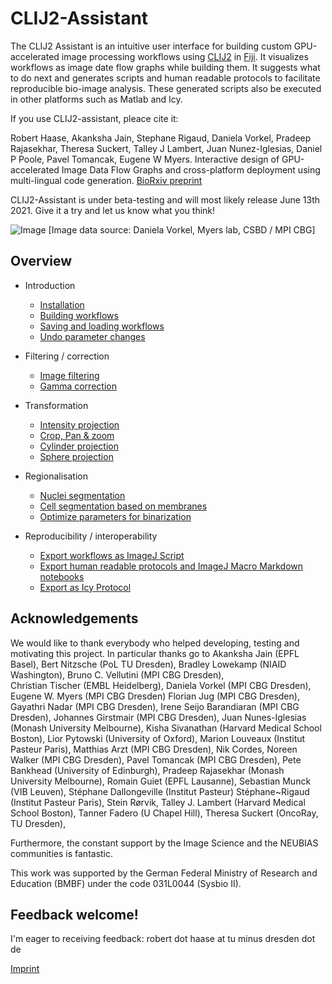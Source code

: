 # CLIJ2-Assistant
The CLIJ2 Assistant is an intuitive user interface for building custom GPU-accelerated image processing workflows using [CLIJ2](https://clij.github.io) in [Fiji](https://fiji.sc). 
It visualizes workflows as image date flow graphs while building them. 
It suggests what to do next and generates scripts and human readable protocols to facilitate reproducible bio-image analysis. 
These generated scripts also be executed in other platforms such as Matlab and Icy.

If you use CLIJ2-assistant, pleace cite it: 

Robert Haase, Akanksha Jain, Stephane Rigaud, Daniela Vorkel, Pradeep Rajasekhar, Theresa Suckert, Talley J Lambert, Juan Nunez-Iglesias, Daniel P Poole, Pavel Tomancak, Eugene W Myers. Interactive design of GPU-accelerated Image Data Flow Graphs and cross-platform deployment using multi-lingual code generation. [BioRxiv preprint](https://www.biorxiv.org/content/10.1101/2020.11.19.386565v1)

CLIJ2-Assistant is under beta-testing and will most likely release June 13th 2021. 
Give it a try and let us know what you think!

![Image](images/teaser_landscape.gif)
[Image data source: Daniela Vorkel, Myers lab, CSBD / MPI CBG]

## Overview
* Introduction
  * [Installation](https://clij.github.io/assistant/installation)
  * [Building workflows](https://clij.github.io/assistant/getting_started)
  * [Saving and loading workflows](https://clij.github.io/assistant/save_and_load)
  * [Undo parameter changes](https://clij.github.io/assistant/undo)

* Filtering / correction
  * [Image filtering](https://clij.github.io/assistant/filtering)
  * [Gamma correction](https://clij.github.io/assistant/gamma_correction)

* Transformation
  * [Intensity projection](https://clij.github.io/assistant/intensity_projection)
  * [Crop, Pan & zoom](https://clij.github.io/assistant/crop_pan_zoom)
  * [Cylinder projection](https://clij.github.io/assistant/cylinder_projection)
  * [Sphere projection](https://clij.github.io/assistant/sphere_projection)

* Regionalisation
  * [Nuclei segmentation](https://clij.github.io/assistant/segmentation_nuclei)
  * [Cell segmentation based on membranes](https://clij.github.io/assistant/segmentation_cells)
  * [Optimize parameters for binarization](https://clij.github.io/assistant/parameter_optimization)

* Reproducibility / interoperability
  * [Export workflows as ImageJ Script](https://clij.github.io/assistant/macro_export)
  * [Export human readable protocols and ImageJ Macro Markdown notebooks](https://clij.github.io/assistant/supplementary_methods_section_generator)
  * [Export as Icy Protocol](https://clij.github.io/assistant/icy_protocol_export)

## Acknowledgements
We would like to thank everybody who helped developing, testing and motivating this project. In particular thanks go to 
Akanksha Jain (EPFL Basel),
Bert Nitzsche (PoL TU Dresden),
Bradley Lowekamp (NIAID Washington),
Bruno C. Vellutini (MPI CBG Dresden),  
Christian Tischer (EMBL Heidelberg),
Daniela Vorkel (MPI CBG Dresden), 
Eugene W. Myers (MPI CBG Dresden)
Florian Jug (MPI CBG Dresden), 
Gayathri Nadar (MPI CBG Dresden),
Irene Seijo Barandiaran (MPI CBG Dresden),
Johannes Girstmair (MPI CBG Dresden),
Juan Nunes-Iglesias (Monash University Melbourne),
Kisha Sivanathan (Harvard Medical School Boston),
Lior Pytowski (University of Oxford),
Marion Louveaux (Institut Pasteur Paris),
Matthias Arzt (MPI CBG Dresden),
Nik Cordes,
Noreen Walker (MPI CBG Dresden),
Pavel Tomancak (MPI CBG Dresden),
Pete Bankhead (University of Edinburgh),
Pradeep Rajasekhar (Monash University Melbourne),
Romain Guiet (EPFL Lausanne),
Sebastian Munck (VIB Leuven),
Stéphane Dallongeville (Institut Pasteur)
Stéphane~Rigaud (Institut Pasteur Paris),
Stein Rørvik,
Talley J. Lambert (Harvard Medical School Boston),
Tanner Fadero (U Chapel Hill),
Theresa Suckert (OncoRay, TU Dresden),

Furthermore, the constant support by the Image Science and the NEUBIAS communities is fantastic.
 
This work was supported by the German Federal Ministry of Research and Education (BMBF) under the code 031L0044 (Sysbio II).

## Feedback welcome!
I'm eager to receiving feedback: robert dot haase at tu minus dresden dot de

[Imprint](https://clij.github.io/imprint)
